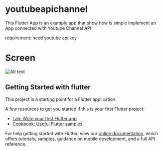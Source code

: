 # youtubeapichannel

This Flutter App  is an example app that show how is simple implement an App connected with Youtube Channel API

requirement:
need youtube api key


# Screen

![Alt text](/Image/img.jpg?raw=true "video list")



## Getting Started with flutter

This project is a starting point for a Flutter application.

A few resources to get you started if this is your first Flutter project:

- [Lab: Write your first Flutter app](https://flutter.dev/docs/get-started/codelab)
- [Cookbook: Useful Flutter samples](https://flutter.dev/docs/cookbook)

For help getting started with Flutter, view our
[online documentation](https://flutter.dev/docs), which offers tutorials,
samples, guidance on mobile development, and a full API reference.
